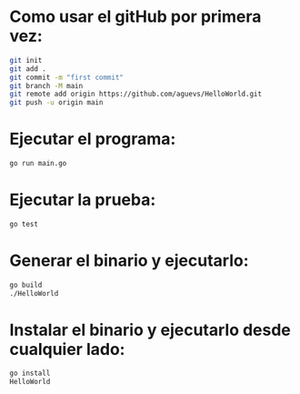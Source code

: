 # Como usar el gitHub por primera vez:

```bash
git init
git add .
git commit -m "first commit"
git branch -M main
git remote add origin https://github.com/aguevs/HelloWorld.git
git push -u origin main
```

# Ejecutar el programa:

```bash
go run main.go
```

# Ejecutar la prueba: 

```bash
go test
```

# Generar el binario y ejecutarlo:

```bash
go build
./HelloWorld
```

# Instalar el binario y ejecutarlo desde cualquier lado:

```bash
go install
HelloWorld 
```
